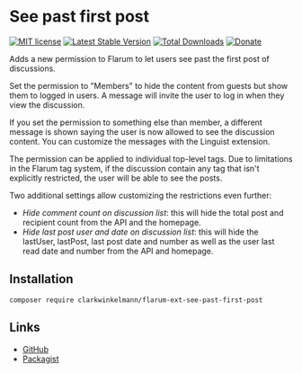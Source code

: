 # See past first post

[![MIT license](https://img.shields.io/badge/license-MIT-blue.svg)](https://github.com/clarkwinkelmann/flarum-ext-see-past-first-post/blob/master/LICENSE.md) [![Latest Stable Version](https://img.shields.io/packagist/v/clarkwinkelmann/flarum-ext-see-past-first-post.svg)](https://packagist.org/packages/clarkwinkelmann/flarum-ext-see-past-first-post) [![Total Downloads](https://img.shields.io/packagist/dt/clarkwinkelmann/flarum-ext-see-past-first-post.svg)](https://packagist.org/packages/clarkwinkelmann/flarum-ext-see-past-first-post) [![Donate](https://img.shields.io/badge/paypal-donate-yellow.svg)](https://www.paypal.me/clarkwinkelmann)

Adds a new permission to Flarum to let users see past the first post of discussions.

Set the permission to "Members" to hide the content from guests but show them to logged in users.
A message will invite the user to log in when they view the discussion.

If you set the permission to something else than member, a different message is shown saying the user is now allowed to see the discussion content.
You can customize the messages with the Linguist extension.

The permission can be applied to individual top-level tags.
Due to limitations in the Flarum tag system, if the discussion contain any tag that isn't explicitly restricted, the user will be able to see the posts.

Two additional settings allow customizing the restrictions even further:

- *Hide comment count on discussion list*: this will hide the total post and recipient count from the API and the homepage.
- *Hide last post user and date on discussion list*: this will hide the lastUser, lastPost, last post date and number as well as the user last read date and number from the API and homepage.

## Installation

    composer require clarkwinkelmann/flarum-ext-see-past-first-post

## Links

- [GitHub](https://github.com/clarkwinkelmann/flarum-ext-see-past-first-post)
- [Packagist](https://packagist.org/packages/clarkwinkelmann/flarum-ext-see-past-first-post)
